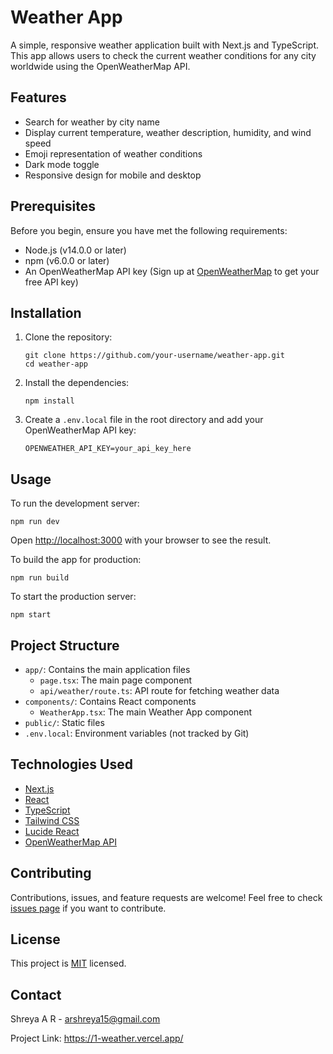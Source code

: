 # Weather App

A simple, responsive weather application built with Next.js and TypeScript. This app allows users to check the current weather conditions for any city worldwide using the OpenWeatherMap API.

## Features

- Search for weather by city name
- Display current temperature, weather description, humidity, and wind speed
- Emoji representation of weather conditions
- Dark mode toggle
- Responsive design for mobile and desktop

## Prerequisites

Before you begin, ensure you have met the following requirements:

- Node.js (v14.0.0 or later)
- npm (v6.0.0 or later)
- An OpenWeatherMap API key (Sign up at [OpenWeatherMap](https://openweathermap.org/api) to get your free API key)

## Installation

1. Clone the repository:
   ```
   git clone https://github.com/your-username/weather-app.git
   cd weather-app
   ```

2. Install the dependencies:
   ```
   npm install
   ```

3. Create a `.env.local` file in the root directory and add your OpenWeatherMap API key:
   ```
   OPENWEATHER_API_KEY=your_api_key_here
   ```

## Usage

To run the development server:

```
npm run dev
```

Open [http://localhost:3000](http://localhost:3000) with your browser to see the result.

To build the app for production:

```
npm run build
```

To start the production server:

```
npm start
```

## Project Structure

- `app/`: Contains the main application files
  - `page.tsx`: The main page component
  - `api/weather/route.ts`: API route for fetching weather data
- `components/`: Contains React components
  - `WeatherApp.tsx`: The main Weather App component
- `public/`: Static files
- `.env.local`: Environment variables (not tracked by Git)

## Technologies Used

- [Next.js](https://nextjs.org/)
- [React](https://reactjs.org/)
- [TypeScript](https://www.typescriptlang.org/)
- [Tailwind CSS](https://tailwindcss.com/)
- [Lucide React](https://lucide.dev/)
- [OpenWeatherMap API](https://openweathermap.org/api)

## Contributing

Contributions, issues, and feature requests are welcome! Feel free to check [issues page](https://github.com/your-username/weather-app/issues) if you want to contribute.

## License

This project is [MIT](https://choosealicense.com/licenses/mit/) licensed.

## Contact

Shreya A R - arshreya15@gmail.com

Project Link: https://1-weather.vercel.app/
```
